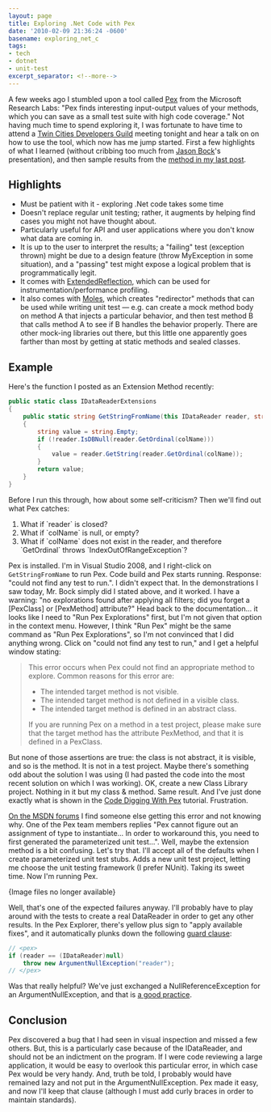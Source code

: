 ```yaml
---
layout: page
title: Exploring .Net Code with Pex
date: '2010-02-09 21:36:24 -0600'
basename: exploring_net_c
tags:
- tech
- dotnet
- unit-test
excerpt_separator: <!--more-->
---
```


A few weeks ago I stumbled upon a tool called <a
href="research.microsoft.com/en-us/projects/Pex">Pex</a> from the Microsoft
Research Labs: "Pex finds interesting input-output values of your methods, which
you can save as a small test suite with high code coverage." Not having much
time to spend exploring it, I was fortunate to have time to attend a <a
href="http://twincitiesdevelopersguild.com/">Twin Cities Developers Guild</a>
meeting tonight and hear a talk on on how to use the tool, which now has me jump
started. First a few highlights of what I learned (without cribbing too much
from <a href="http://www.jasonbock.net/">Jason Bock</a>'s presentation), and
then sample results from the <a
href="http://www.safnet.com/writing/tech/2010/01/c-extension-met.html">method in
my last post</a>.

<!--more-->

## Highlights

<ul>
<li>Must be patient with it - exploring .Net code takes some time</li>
<li>Doesn't replace regular unit testing; rather, it augments by helping find cases you might not have thought about.</li>
<li>Particularly useful for API and user applications where you don't know what data are coming in.</li>
<li>It is up to the user to interpret the results; a "failing" test (exception thrown) might be due to a design feature 
(throw MyException in some situation), and a "passing" test might expose a logical problem that is programmatically legit.</li>
<li>It comes with <a href="http://www.safnet.com/writing/tech/archives/2010/01/c_extension_met.html">ExtendedReflection</a>, 
which can be used for instrumentation/performance profiling.</li>
<li>It also comes with <a href="http://research.microsoft.com/en-us/projects/stubs/moles.aspx">Moles</a>, which creates "redirector"
methods that can be used while writing unit test &mdash; e.g. can create a mock method body on method A that injects a particular 
behavior, and then test method B that calls method A to see if B handles the behavior properly. There are other mock-ing
libraries out there, but this little one apparently goes farther than most by getting at static methods and sealed classes.</li>
</ul>

## Example

Here's the function I posted as an Extension Method recently:

```csharp
public static class IDataReaderExtensions
{
    public static string GetStringFromName(this IDataReader reader, string colName)
    {
        string value = string.Empty;
        if (!reader.IsDBNull(reader.GetOrdinal(colName)))
        {
            value = reader.GetString(reader.GetOrdinal(colName));
        }
        return value;
    }
}
```

Before I run this through, how about some self-criticism? Then we'll find out what Pex catches:
<ol>
<li>What if `reader` is closed?</li>
<li>What if `colName` is null, or empty?</li>
<li>What if `colName` does not exist in the reader, and therefore `GetOrdinal` throws 
`IndexOutOfRangeException`?</li>
</ol>

Pex is installed. I'm in Visual Studio 2008, and I right-click on `GetStringFromName` to run Pex. Code
build and Pex starts running. Response: "could not find any test to run.". I didn't expect that. In the demonstrations
I saw today, Mr. Bock simply did I stated above, and it worked. I have a warning: "no explorations found after 
applying all filters; did you forget a [PexClass] or [PexMethod] attribute?" Head back to the documentation&hellip; it
looks like I need to "Run Pex Explorations" first, but I'm not given that option in the context menu. However, 
I think "Run Pex" might be the same command as "Run Pex Explorations", so I'm not convinced that I did anything 
wrong. Click on "could not find any test to run," and I get a helpful window stating:

> This error occurs when Pex could not find an appropriate method to explore.
> Common reasons for this error are:
>
> <ul><li>The intended target method is not visible.</li>
> <li>The intended target method is not defined in a visible class.</li>
> <li>The intended target method is defined in an abstract class. </li>
> </ul>
>
> If you are running Pex on a method in a test project, please make sure that
> the target method has the attribute PexMethod, and that it is defined in a
> PexClass.

But none of those assertions are true: the class is not abstract, it is visible,
and so is the method. It is not in a test project. Maybe there's something odd
about the solution I was using (I had pasted the code into the most recent
solution on which I was working). OK, create a new Class Library project.
Nothing in it but my class &amp; method. Same result. And I've just done exactly
what is shown in the <a
href="http://research.microsoft.com/en-us/projects/pex/pexcodediggertutorial.pdf">Code
Digging With Pex</a> tutorial. Frustration.

<a
href="http://social.msdn.microsoft.com/Forums/en/pex/thread/c55e80fd-4e24-4590-878d-3c9a18e3c832">On
the MSDN forums</a> I find someone else getting this error and not knowing why.
One of the Pex team members replies "Pex cannot figure out an assignment of type
to instantiate... In order to workaround this, you need to first generated the
parameterized unit test...". Well, maybe the extension method is a bit
confusing. Let's try that. I'll accept all of the defaults when I create
parameterized unit test stubs. Adds a new unit test project, letting me choose
the unit testing framework (I prefer NUnit). Taking its sweet time. Now I'm
running Pex.

<p class="center">{Image files no longer available}</p>

Well, that's one of the expected failures anyway. I'll probably have to play around with the tests to create a real DataReader
in order to get any other results. In the Pex Explorer, there's yellow plus sign to "apply available fixes", and it
automatically plunks down the following <a href="http://c2.com/cgi/wiki/Wiki?GuardClause">guard clause</a>:

```csharp
// <pex>
if (reader == (IDataReader)null)
    throw new ArgumentNullException("reader");
// </pex>
```

Was that really helpful? We've just exchanged a NullReferenceException for an ArgumentNullException, and that is
<a href="http://blogs.msdn.com/brada/archive/2004/07/11/180315.aspx">a good practice</a>.

## Conclusion

Pex discovered a bug that I had seen in visual inspection and missed a few
others. But, this is a particularly case because of the IDataReader, and should
not be an indictment on the program. If I were code reviewing a large
application, it would be easy to overlook this particular error, in which case
Pex would be very handy. And, truth be told, I probably would have remained lazy
and not put in the ArgumentNullException. Pex made it easy, and now I'll keep
that clause (although I must add curly braces in order to maintain standards).
